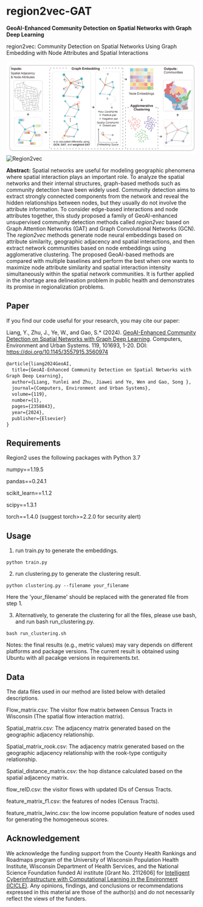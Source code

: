 # region2vec-GAT

**GeoAI-Enhanced Community Detection on Spatial Networks with Graph Deep Learning**
 
region2vec: Community Detection on Spatial Networks Using Graph Embedding with Node Attributes and Spatial Interactions

![Region2vec](https://github.com/GeoDS/region2vec-GAT/blob/master/Region2Vec_Workflow.jpg)
![Region2vec](https://github.com/GeoDS/region2vec-GAT/blob/master/Region2Vec_results.jpg)

**Abstract:** 
Spatial networks are useful for modeling geographic phenomena where spatial interaction plays an important role. To analyze the spatial networks and their internal structures, graph-based methods such as community detection have been widely used. Community detection aims to extract strongly connected components from the network and reveal the hidden relationships between nodes, but they usually do not involve the attribute information. To consider edge-based interactions and node attributes together, this study proposed a family of GeoAI-enhanced unsupervised community detection methods called *region2vec* based on Graph Attention Networks (GAT) and Graph Convolutional Networks (GCN). The *region2vec* methods generate node neural embeddings based on attribute similarity, geographic adjacency and spatial interactions, and then extract network communities based on node embeddings using agglomerative clustering. The proposed GeoAI-based methods are compared with multiple baselines and perform the best when one wants to maximize node attribute similarity and spatial interaction intensity simultaneously within the spatial network communities. It is further applied in the shortage area delineation problem in public health and demonstrates its promise in regionalization problems. 


## Paper

If you find our code useful for your research, you may cite our paper:

Liang, Y., Zhu, J., Ye, W., and Gao, S.* (2024).  [GeoAI-Enhanced Community Detection on Spatial Networks with Graph Deep Learning](https://arxiv.org/abs/2210.08041). Computers, Environment and Urban Systems. 119, 101693, 1-20. DOI: https://doi.org/10.1145/3557915.3560974 


```
@article{liang2024GeoAI,
  title={GeoAI-Enhanced Community Detection on Spatial Networks with Graph Deep Learning},
  author={Liang, Yunlei and Zhu, Jiawei and Ye, Wen and Gao, Song },
  journal={Computers, Environment and Urban Systems},
  volume={119},
  number={1},
  pages={2358843},
  year={2024},
  publisher={Elsevier}
}
```

## Requirements

Region2 uses the following packages with Python 3.7

numpy==1.19.5

pandas==0.24.1

scikit_learn==1.1.2

scipy==1.3.1

torch==1.4.0 (suggest torch>=2.2.0 for security alert)



## Usage

1. run train.py to generate the embeddings.
```
python train.py
```
2. run clustering.py to generate the clustering result. 

```
python clustering.py --filename your_filename
```
Here the 'your_filename' should be replaced with the generated file from step 1.

3. Alternatively, to generate the clustering for all the files, please use bash, and run bash run_clustering.py.

```
bash run_clustering.sh 
```
Notes: the final results (e.g., metric values) may vary depends on different platforms and package versions.
The current result is obtained using Ubuntu with all pacakge versions in requirements.txt. 

## Data
The data files used in our method are listed below with detailed descriptions.

Flow_matrix.csv: The visitor flow matrix between Census Tracts in Wisconsin (The spatial flow interaction matrix).

Spatial_matrix.csv: The adjacency matrix generated based on the geographic adjacency relationship.

Spatial_matrix_rook.csv: The adjacency matrix generated based on the geographic adjacency relationship with the rook-type contiguity relationship.

Spatial_distance_matrix.csv: the hop distance calculated based on the spatial adjacency matrix.

flow_reID.csv: the visitor flows with updated IDs of Census Tracts.

feature_matrix_f1.csv: the features of nodes (Census Tracts).

feature_matrix_lwinc.csv: the low income population feature of nodes used for generating the homogeneous scores.



## Acknowledgement
We acknowledge the funding support from the County Health Rankings and Roadmaps program of the University of Wisconsin Population Health Institute, Wisconsin Department of Health Services, and the National Science Foundation funded AI institute [Grant No. 2112606] for [Intelligent Cyberinfrastructure with Computational Learning in the Environment (ICICLE)](https://icicle.ai/). Any opinions, findings, and conclusions or recommendations expressed in this material are those of the author(s) and do not necessarily reflect the views of the funders.

